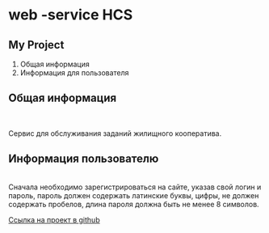 # web -service HCS
 ## My Project <br>
1. Общая информация <br>
2. Информация для пользователя
## Общая информация
<br>
<p>Сервис для обслуживания заданий жилищного кооператива.</p> 

[comment]: <> (<br>)
 ## Информация пользователю
 <br>
Сначала необходимо зарегистрироваться на сайте, указав свой логин и пароль, пароль должен содержать латинские буквы, цифры,
не должен содержать пробелов, длина пароля должна быть не менее 8 символов.  <br>

 [Ссылка на проект в github](https://github.com/Oleg9791/ProjectMVC.git)


